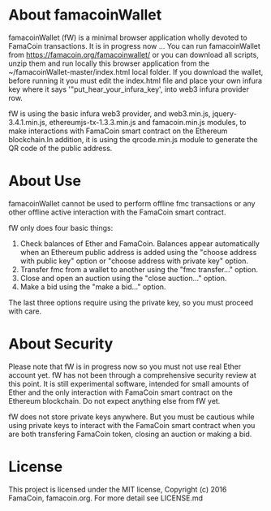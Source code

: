 # About famacoinWallet

famacoinWallet (fW) is a minimal browser application wholly devoted to FamaCoin transactions. It is in progress now ...
You can run famacoinWallet from https://famacoin.org/famacoinwallet/ or you can download all scripts, unzip them and run locally this browser application from the ~/famacoinWallet-master/index.html local folder. If you download the wallet, before running it you must edit the index.html file and place your own infura key where it says '"put_hear_your_infura_key', into web3 infura provider row.

fW is using the basic infura web3 provider, and web3.min.js, jquery-3.4.1.min.js, ethereumjs-tx-1.3.3.min.js and famacoin.min.js modules, to make interactions with FamaCoin smart contract on the Ethereum blockchain.In addition, it is using the qrcode.min.js module to generate the QR code of the public address.

# About Use

famacoinWallet cannot be used to perform offline fmc transactions or any other offline active interaction with the FamaCoin smart contract.

fW only does four basic things:

1. Check balances of Ether and FamaCoin. Balances appear automatically when an Ethereum public address is added using the "choose address with public key" option or "choose address with private key" option.
2. Transfer fmc from a wallet to another using the "fmc transfer..." option.
3. Close and open an auction using the "close auction..." option.
4. Make a bid using the "make a bid..." option.

The last three options require using the private key, so you must proceed with care.

# About Security

Please note that fW is in progress now so you must not use real Ether account yet. fW has not been through a comprehensive security review at this point. It is still experimental software, intended for small amounts of Ether and the only interaction with FamaCoin smart contract on the Ethereum blockchain. Do not expect anything else from fW yet.

fW does not store private keys anywhere. But you must be cautious while using private keys to interact with the FamaCoin smart contract when you are both transfering FamaCoin token, closing an auction or making a bid.
 
# License
This project is licensed under the MIT license, Copyright (c) 2016 FamaCoin, famacoin.org. For more detail see LICENSE.md

